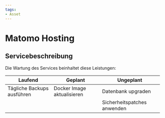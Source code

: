 ```yaml
---
tags:
- Asset
---
```

# Matomo Hosting

## Servicebeschreibung

Die Wartung des Services beinhaltet diese Leistungen:

| Laufend | Geplant | Ungeplant |
| ---- | ---- | ---- |
| Tägliche Backups ausführen | Docker Image aktualisieren |  Datenbank upgraden |
|  |  | Sicherheitspatches anwenden |

